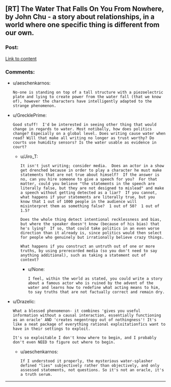 ## [RT] The Water That Falls On You From Nowhere, by John Chu - a story about relationships, in a world where one specific thing is different from our own.

### Post:

[Link to content](http://www.tor.com/2013/02/20/the-water-that-falls-on-you-from-nowhere/)

### Comments:

- u/aeschenkarnos:
  ```
  No-one is standing on top of a tall structure with a piezoelectric plate and lying to create power from the water fall (that we know of), however the characters have intelligently adapted to the strange phenomenon.
  ```

- u/GrecklePrime:
  ```
  Good stuff!  I'd be interested in seeing other thing that would change in regards to water. Most notibally, how does politics change? Especially on a global level. Does writing cause water when read? Will that make all writing no longer as trust worthy? Do courts use humidity sensors? Is the water usable as evidence in court?
  ```

  - u/Jiro_T:
    ```
    It isn't just writing; consider media.  Does an actor in a show get drenched because in order to play a character he must make statements that are not true about himself?  If the answer is no, can you hire someone to give a speech for you?  For that matter, could you believe "the statements in the speech are literally false, but they are not designed to mislead" and make a speech without getting detected as a liar?  If you cannot, what happens if your statements are literally true, but you know that 1 out of 1000 people in the audience will misinterpret them as something false?  1 out of 50?  1 out of 1.5?

    Does the whole thing detect intentional recklessness and bias, but where the speaker doesn't know (because of his bias) that he's lying?  If so, that could take politics in an even worse direction than it already is, since politics would then select for people who genuinely but irrationally believe crazy things.

    What happens if you construct an untruth out of one or more truths, by using prerecorded media (so you don't need to say anything additional), such as taking a statement out of context?
    ```

    - u/None:
      ```
      I feel, within the world as stated, you could write a story about a famous actor who is ruined by the advent of the water and learns how to redefine what acting means to him, to say truths that are not factually correct and remain dry.
      ```

- u/Drazelic:
  ```
  What a blessed phenomenon- it combines 'gives you useful information without a causal interaction, essentially functioning as an oracle' AND 'creates negentropy out of nothingness'! It's like a neat package of everything rational exploitationfics want to have in their settings to exploit.

  It's so exploitable I don't know where to begin, and I probably don't even NEED to figure out where to begin.
  ```

  - u/aeschenkarnos:
    ```
    If I understood it properly, the mysterious water-splasher defined "lies" subjectively rather than objectively, and only assessed statements, not questions. So it's not an oracle, it's a truth serum.
    ```

---

